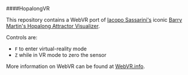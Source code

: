 ####HopalongVR

This repository contains a WebVR port of [Iacopo Sassarini's](https://plus.google.com/113975837825449148012?rel=author) iconic [Barry Martin's Hopalong Attractor Visualizer](http://iacopoapps.appspot.com/hopalongwebgl/).

Controls are:

* `F` to enter virtual-reality mode
* `Z` while in VR mode to zero the sensor

More information on WebVR can be found at [WebVR.info](http://webvr.info).
